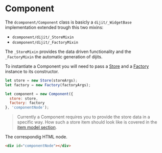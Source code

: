 # Component

The `dcomponent/Component` class is basicly a `dijit/_WidgetBase` implementation extended trough this two mixins: 

- `dcomponent/dijit/_StoreMixin`
- `dcomponent/dijit/_FactoryMixin`

The `_StoreMixin` provides the data driven functionality and the `_FactoryMixin` the automatic generation of dijits.

To instantiate a Component you will need to pass a [Store] and a [Factory] instance to its constructor.

```javascript
let store = new Store(storeArgs);
let factory = new Factory(factoryArgs);

let component = new Component({
  store: store,
  factory: factory
}, 'componentNode');
```

> Currently a Component requires you to provide the store data in a specific way. How such a store item should look
like is covered in the [item model section](./ItemModel.md).

The correspondig HTML node.

```html
<div id="componentNode"></div>
```

[Store]: <https://github.com/SitePen/dstore/blob/master/docs/Store.md>
[Factory]: <./Factory.md>